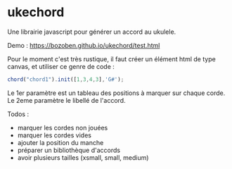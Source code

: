 # ukechord

Une librairie javascript pour générer un accord au ukulele.

Demo : https://bozoben.github.io/ukechord/test.html

Pour le moment c'est très rustique, il faut créer un élément html de type canvas, et utiliser ce genre de code :
```javascript
chord("chord1").init([1,3,4,3],'G#');
```
Le 1er paramètre est un tableau des positions à marquer sur chaque corde. Le 2eme paramètre le libellé de l'accord.

Todos :
* marquer les cordes non jouées
* marquer les cordes vides
* ajouter la position du manche
* préparer un bibliothèque d'accords
* avoir plusieurs tailles (xsmall, small, medium)
